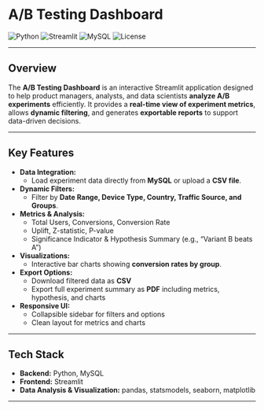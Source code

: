 # A/B Testing Dashboard

![Python](https://img.shields.io/badge/Python-3.13-blue)
![Streamlit](https://img.shields.io/badge/Streamlit-Yes-brightgreen)
![MySQL](https://img.shields.io/badge/MySQL-Yes-orange)
![License](https://img.shields.io/github/license/Ayan2813/AB-Testing-Dashboard)

---

## **Overview**
The **A/B Testing Dashboard** is an interactive Streamlit application designed to help product managers, analysts, and data scientists **analyze A/B experiments** efficiently. It provides a **real-time view of experiment metrics**, allows **dynamic filtering**, and generates **exportable reports** to support data-driven decisions.

---

## **Key Features**
- **Data Integration:**  
  - Load experiment data directly from **MySQL** or upload a **CSV file**.
- **Dynamic Filters:**  
  - Filter by **Date Range, Device Type, Country, Traffic Source, and Groups**.
- **Metrics & Analysis:**  
  - Total Users, Conversions, Conversion Rate  
  - Uplift, Z-statistic, P-value  
  - Significance Indicator & Hypothesis Summary (e.g., “Variant B beats A”)
- **Visualizations:**  
  - Interactive bar charts showing **conversion rates by group**.
- **Export Options:**  
  - Download filtered data as **CSV**  
  - Export full experiment summary as **PDF** including metrics, hypothesis, and charts
- **Responsive UI:**  
  - Collapsible sidebar for filters and options  
  - Clean layout for metrics and charts  

---

## **Tech Stack**
- **Backend:** Python, MySQL  
- **Frontend:** Streamlit  
- **Data Analysis & Visualization:** pandas, statsmodels, seaborn, matplotlib  

---
